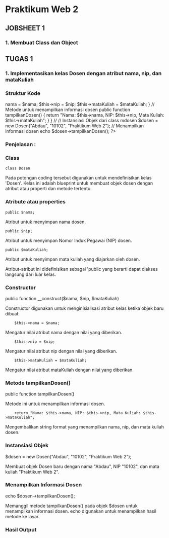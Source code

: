 # Praktikum Web 2


## JOBSHEET 1
### 1. Membuat Class dan Object 

## TUGAS 1
### 1. Implementasikan kelas Dosen dengan atribut nama, nip, dan mataKuliah

### Struktur Kode

<?php 
// Mendefinisikan class dosen
class Dosen {
    public $nama;
    public $nip;
    public $mataKuliah;

    // Constructor untuk menginisialisasi atribut
    public function __construct($nama, $nip, $mataKuliah) {
        $this->nama = $nama;
        $this->nip = $nip;
        $this->mataKuliah = $mataKuliah;
    }

    // Metode untuk menampilkan informasi dosen
    public function tampilkanDosen() {
        return "Nama: $this->nama, NIP: $this->nip, Mata Kuliah: $this->mataKuliah";
    }
}

// // Instansiasi Objek dari class mdosen
$dosen = new Dosen("Abdau", "10102", "Praktikum Web 2");

// Menampilkan informasi dosen
echo $dosen->tampilkanDosen();
?>

### Penjelasan : 
### Class

    class Dosen
    
Pada potongan coding tersebut digunakan untuk mendefinisikan kelas 'Dosen'. Kelas ini adalah blueprint untuk membuat objek dosen dengan atribut atau properti dan metode tertentu.

### Atribute atau properties

    public $nama;
    
Atribut untuk menyimpan nama dosen.

    public $nip;

Atribut untuk menyimpan Nomor Induk Pegawai (NIP) dosen.
    
    public $mataKuliah;

Atribut untuk menyimpan mata kuliah yang diajarkan oleh dosen.

Atribut-atribut ini didefinisikan sebagai 'public yang berarti dapat diakses langsung dari luar kelas.

### Constructor

public function __construct($nama, $nip, $mataKuliah) 

Constructor digunakan untuk menginisialisasi atribut kelas ketika objek baru dibuat.

        $this->nama = $nama;

Mengatur nilai atribut nama dengan nilai yang diberikan.

        $this->nip = $nip;

Mengatur nilai atribut nip dengan nilai yang diberikan.

        $this->mataKuliah = $mataKuliah;

Mengatur nilai atribut mataKuliah dengan nilai yang diberikan.

### Metode tampilkanDosen() 

public function tampilkanDosen() 

Metode ini untuk menampilkan informasi dosen.

        return "Nama: $this->nama, NIP: $this->nip, Mata Kuliah: $this->mataKuliah";

Mengembalikan string format yang menampilkan nama, nip, dan mata kuliah dosen.

### Instansiasi Objek

$dosen = new Dosen("Abdau", "10102", "Praktikum Web 2");

Membuat objek Dosen baru dengan nama "Abdau", NIP "10102", dan mata kuliah "Praktikum Web 2".

### Menampilkan Informasi Dosen 

echo $dosen->tampilkanDosen();

Memanggil metode tampilkanDosen() pada objek $dosen untuk menampilkan informasi dosen. echo digunakan untuk menampilkan hasil metode ke layar.


### Hasil Output 










